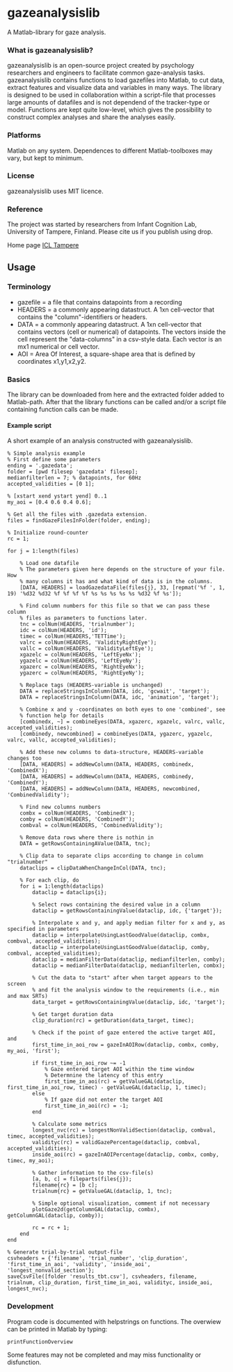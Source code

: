 # gazeanalysislib
A Matlab-library for gaze analysis.

### What is gazeanalysislib?

gazeanalysislib is an open-source project created by psychology researchers and engineers to facilitate common gaze-analysis tasks. gazeanalysislib contains functions to load gazefiles into Matlab, to cut data, extract features and visualize data  and variables in many ways. The library is designed to be used in collaboration within a script-file that processes large amounts of datafiles and is not dependend of the tracker-type or model. Functions are kept quite low-level, which gives the possibility to construct complex analyses and share the analyses easily.

### Platforms
Matlab on any system. Dependences to different Matlab-toolboxes may vary, but kept to minimum.

### License
gazeanalysislib uses MIT licence.

### Reference
The project was started by researchers from Infant Cognition Lab, University of
Tampere, Finland. Please cite us if you publish using drop.

Home page [ICL Tampere](http://uta.fi/med/icl)

## Usage
### Terminology
* gazefile = a file that contains datapoints from a recording 
* HEADERS = a commonly appearing datastruct. A 1xn cell-vector that contains the "column"-identifiers or headers.
* DATA = a commonly appearing datastruct. A 1xn cell-vector that contains vectors (cell or numerical) of datapoints. The vectors inside the cell represent the "data-columns" in a csv-style data. Each vector is an mx1 numerical or cell vector.
* AOI = Area Of Interest, a square-shape area that is defined by coordinates
x1,y1,x2,y2.

### Basics
The library can be downloaded from here and the extracted folder added to Matlab-path. After that the library functions can be called and/or a script file containing function calls can be made.

#### Example script
A short example of an analysis constructed with gazeanalysislib.
```
% Simple analysis example
% First define some parameters
ending = '.gazedata';
folder = [pwd filesep 'gazedata' filesep];
medianfilterlen = 7; % datapoints, for 60Hz
accepted_validities = [0 1];

% [xstart xend ystart yend] 0..1
my_aoi = [0.4 0.6 0.4 0.6];

% Get all the files with .gazedata extension.
files = findGazeFilesInFolder(folder, ending);

% Initialize round-counter
rc = 1;

for j = 1:length(files)
    
    % Load one datafile
    % The parameters given here depends on the structure of your file. How
    % many columns it has and what kind of data is in the columns.
    [DATA, HEADERS] = loadGazedataFile(files{j}, 33, [repmat('%f ', 1, 19) '%d32 %d32 %f %f %f %f %s %s %s %s %s %d32 %f %s']);
    
    % Find column numbers for this file so that we can pass these column
    % files as parameters to functions later.
    tnc = colNum(HEADERS, 'trialnumber');
    idc = colNum(HEADERS, 'id');
    timec = colNum(HEADERS,'TETTime');
    valrc = colNum(HEADERS, 'ValidityRightEye');
    vallc = colNum(HEADERS, 'ValidityLeftEye');
    xgazelc = colNum(HEADERS, 'LeftEyeNx');
    ygazelc = colNum(HEADERS, 'LeftEyeNy');
    xgazerc = colNum(HEADERS, 'RightEyeNx');
    ygazerc = colNum(HEADERS, 'RightEyeNy');
    
    % Replace tags (HEADERS-variable is unchanged)
    DATA = replaceStringsInColumn(DATA, idc, 'gcwait', 'target');
    DATA = replaceStringsInColumn(DATA, idc, 'animation', 'target');
    
    % Combine x and y -coordinates on both eyes to one 'combined', see
    % function help for details
    [combinedx, ~] = combineEyes(DATA, xgazerc, xgazelc, valrc, vallc, accepted_validities);
    [combinedy, newcombined] = combineEyes(DATA, ygazerc, ygazelc, valrc, vallc, accepted_validities);
    
    % Add these new columns to data-structure, HEADERS-variable changes too
    [DATA, HEADERS] = addNewColumn(DATA, HEADERS, combinedx, 'CombinedX');
    [DATA, HEADERS] = addNewColumn(DATA, HEADERS, combinedy, 'CombinedY');
    [DATA, HEADERS] = addNewColumn(DATA, HEADERS, newcombined, 'CombinedValidity');
    
    % Find new columns numbers
    combx = colNum(HEADERS, 'CombinedX');
    comby = colNum(HEADERS, 'CombinedY');
    combval = colNum(HEADERS, 'CombinedValidity');
    
    % Remove data rows where there is nothin in 
    DATA = getRowsContainingAValue(DATA, tnc);
    
    % Clip data to separate clips according to change in column "trialnumber"
    dataclips = clipDataWhenChangeInCol(DATA, tnc);
    
    % For each clip, do
    for i = 1:length(dataclips)
        dataclip = dataclips{i};
        
        % Select rows containing the desired value in a column
        dataclip = getRowsContainingValue(dataclip, idc, {'target'});
        
        % Interpolate x and y, and apply median filter for x and y, as specified in parameters
        dataclip = interpolateUsingLastGoodValue(dataclip, combx, combval, accepted_validities);
        dataclip = interpolateUsingLastGoodValue(dataclip, comby, combval, accepted_validities);
        dataclip = medianFilterData(dataclip, medianfilterlen, comby);
        dataclip = medianFilterData(dataclip, medianfilterlen, combx);
        
        % Cut the data to "start" after when target appears to the screen
        % and fit the analysis window to the requirements (i.e., min and max SRTs)
        data_target = getRowsContainingValue(dataclip, idc, 'target');
        
        % Get target duration data
        clip_duration(rc) = getDuration(data_target, timec);
        
        % Check if the point of gaze entered the active target AOI, and
        first_time_in_aoi_row = gazeInAOIRow(dataclip, combx, comby, my_aoi, 'first');

        if first_time_in_aoi_row ~= -1
            % Gaze entered target AOI within the time window
            % Determnine the latency of this entry
            first_time_in_aoi(rc) = getValueGAL(dataclip, first_time_in_aoi_row, timec) - getValueGAL(dataclip, 1, timec);
        else
            % If gaze did not enter the target AOI
            first_time_in_aoi(rc) = -1;
        end
        
        % Calculate some metrics
        longest_nvc(rc) = longestNonValidSection(dataclip, combval, timec, accepted_validities);
        validityc(rc) = validGazePercentage(dataclip, combval, accepted_validities);
        inside_aoi(rc) = gazeInAOIPercentage(dataclip, combx, comby, timec, my_aoi);
        
        % Gather information to the csv-file(s)
        [a, b, c] = fileparts(files{j});
        filename{rc} = [b c];
        trialnum{rc} = getValueGAL(dataclip, 1, tnc);
        
        % Simple optional visualization, comment if not necessary
        plotGaze2d(getColumnGAL(dataclip, combx), getColumnGAL(dataclip, comby)); 
        
        rc = rc + 1;
    end
end

% Generate trial-by-trial output-file
csvheaders = {'filename', 'trial_number', 'clip_duration', 'first_time_in_aoi', 'validity', 'inside_aoi', 'longest_nonvalid_section'};
saveCsvFile([folder 'results_tbt.csv'], csvheaders, filename, trialnum, clip_duration, first_time_in_aoi, validityc, inside_aoi, longest_nvc);
```

### Development
Program code is documented with helpstrings on functions. The overwiew can be printed in Matlab by typing:
```
printFunctionOverview
```
Some features may not be completed and may miss functionality or disfunction.